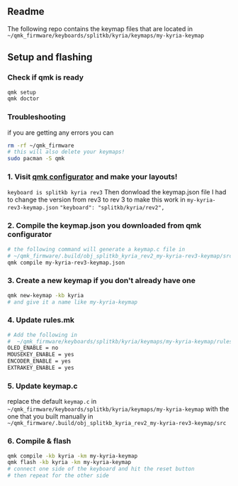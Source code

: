 ## Readme
The following repo contains the keymap files that are located in
`~/qmk_firmware/keyboards/splitkb/kyria/keymaps/my-kyria-keymap`

## Setup and flashing

### Check if qmk is ready
``` bash
qmk setup
qmk doctor
```

### Troubleshooting
if you are getting any errors
you can
``` bash
rm -rf ~/qmk_firmware
# this will also delete your keymaps!
sudo pacman -S qmk
```

### 1. Visit [qmk configurator](https://config.qmk.fm/#/sofle/) and make your layouts!
`keyboard is splitkb kyria rev3`
Then donwload the keymap.json file
I had to change the version from rev3 to rev 3 to make this work in `my-kyria-rev3-keymap.json`
`"keyboard": "splitkb/kyria/rev2",`

### 2. Compile the keymap.json you downloaded from qmk configurator
``` bash
# the following command will generate a keymap.c file in 
# ~/qmk_firmware/.build/obj_splitkb_kyria_rev2_my-kyria-rev3-keymap/src
qmk compile my-kyria-rev3-keymap.json
```

### 3. Create a new keymap if you don't already have one
``` bash
qmk new-keymap -kb kyria
# and give it a name like my-kyria-keymap
```

### 4. Update rules.mk
``` bash
# Add the following in
#  ~/qmk_firmware/keyboards/splitkb/kyria/keymaps/my-kyria-keymap/rules.mk
OLED_ENABLE = no
MOUSEKEY_ENABLE = yes
ENCODER_ENABLE = yes
EXTRAKEY_ENABLE = yes
```

### 5. Update keymap.c
replace the default `keymap.c` in `~/qmk_firmware/keyboards/splitkb/kyria/keymaps/my-kyria-keymap` with the one that you built manually in `~/qmk_firmware/.build/obj_splitkb_kyria_rev2_my-kyria-rev3-keymap/src`

### 6. Compile & flash
``` bash
qmk compile -kb kyria -km my-kyria-keymap
qmk flash -kb kyria -km my-kyria-keymap
# connect one side of the keyboard and hit the reset button
# then repeat for the other side
```

